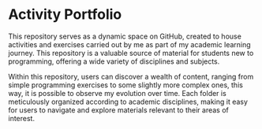 # Activity Portfolio

This repository serves as a dynamic space on GitHub, created to house activities and exercises carried out by me as part of my academic learning journey. This repository is a valuable source of material for students new to programming, offering a wide variety of disciplines and subjects.

Within this repository, users can discover a wealth of content, ranging from simple programming exercises to some slightly more complex ones, this way, it is possible to observe my evolution over time. Each folder is meticulously organized according to academic disciplines, making it easy for users to navigate and explore materials relevant to their areas of interest.
